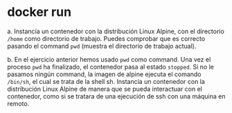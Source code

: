 # docker run
a. Instancía un contenedor con la distribución Linux Alpine, con el directorio `/home` como directorio de trabajo. Puedes comprobar que es correcto pasando el command `pwd` (muestra el directorio de trabajo actual).

b. En el ejercicio anterior hemos usado `pwd` como command. Una vez el proceso `pwd` ha finalizado, el contenedor pasa al estado `stopped`. Si no le pasamos ningún command, la imagen de alpine ejecuta el comando `/bin/sh`, el cual se trata de la shell sh. Instancía un contenedor con la distribución Linux Alpine de manera que se pueda interactuar con el contenedor, como si se tratara de una ejecución de ssh con una máquina en remoto.